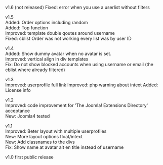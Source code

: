 v1.6 (not released)
Fixed: error when you use a userlist without filters
  
v1.5  
Added: Order options including random  
Added: Top function  
Improved: template double qoutes around username  
Fixed: cblist Order was not working every list was by user ID  
  
v1.4  
Added: Show dummy avatar when no avatar is set.  
Improved: vertical align in div templates  
Fix: Do not show blocked accounts when using username or email (the cblist where already filtered)  
  
v1.3  
Improved: userprofile full link
Improved: php warning about intext
Added: License info

v1.2  
Improved: code improvement for 'The Joomla! Extensions Directory'  acceptance  
New: Joomla4 tested
  
v1.1    
Improved: Beter layout with multiple userprofiles  
New: More layout options float/intext  
New: Add classnames to the divs  
Fix: Show name at avatar alt en title instead of username  
  
v1.0 first public release    
